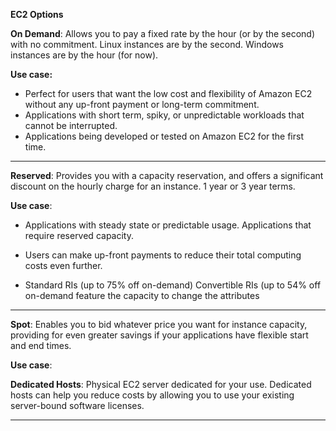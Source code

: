 **EC2 Options**

**On Demand**: Allows you to pay a fixed rate by the hour (or by the second) with no commitment. Linux instances are by the second. Windows instances are by the hour (for now).

**Use case:** 

 - Perfect for users that want the low cost and flexibility of Amazon
   EC2 without any up-front payment or long-term commitment.
 - Applications with short term, spiky, or unpredictable workloads that
   cannot be interrupted.
 - Applications being developed or tested on Amazon EC2 for the first
   time.

---

**Reserved**: Provides you with a capacity reservation, and offers a significant discount on the hourly charge for an instance. 1 year or 3 year terms.

**Use case**: 

 - Applications with steady state or predictable usage. Applications
   that require reserved capacity.

 - Users can make up-front payments to reduce their total computing
   costs even further.

 - Standard RIs (up to 75% off on-demand) Convertible RIs (up to 54% off
   on-demand feature the capacity to change the attributes

---

**Spot**: Enables you to bid whatever price you want for instance capacity, providing for even greater savings if your applications have flexible start and end times.

**Use case**:

**Dedicated Hosts**: Physical EC2 server dedicated for your use. Dedicated hosts can help you reduce costs by allowing you to use your existing server-bound software licenses.

---




<!--stackedit_data:
eyJoaXN0b3J5IjpbLTE3NTg3MDM0NTcsODc4ODU5MTQyXX0=
-->